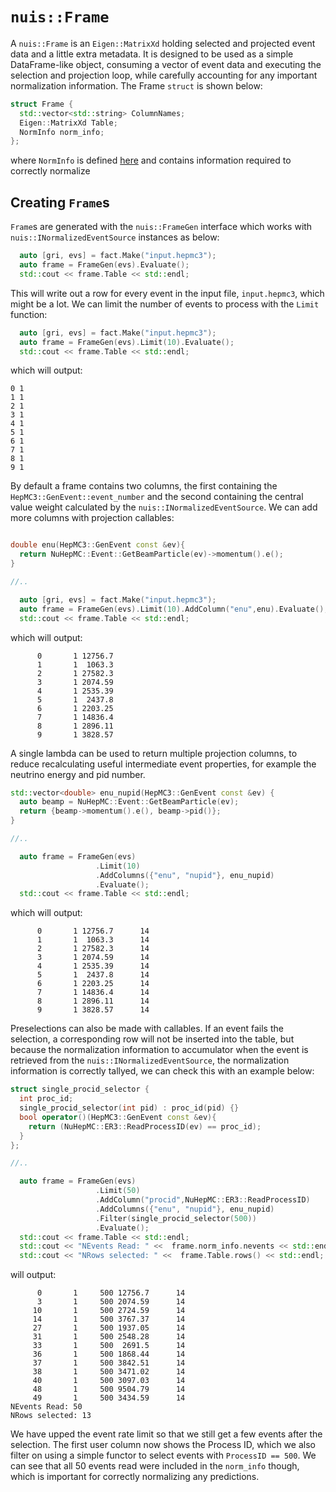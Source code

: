 # `nuis::Frame`

A `nuis::Frame` is an `Eigen::MatrixXd` holding selected and projected event data and a little extra metadata. It is designed to be used as a simple DataFrame-like object, consuming a vector of event data and executing the selection and projection loop, while carefully accounting for any important normalization information. The Frame `struct` is shown below:

```c++
struct Frame {
  std::vector<std::string> ColumnNames;
  Eigen::MatrixXd Table;
  NormInfo norm_info; 
};
```

where `NormInfo` is defined [here](../eventinput/INormalizedEventSource.h) and contains information required to correctly normalize

## Creating `Frame`s

`Frame`s are generated with the `nuis::FrameGen` interface which works with `nuis::INormalizedEventSource` instances as below:

```c++
  auto [gri, evs] = fact.Make("input.hepmc3");
  auto frame = FrameGen(evs).Evaluate();
  std::cout << frame.Table << std::endl;
```

This will write out a row for every event in the input file, `input.hepmc3`, which might be a lot. We can limit the number of events to process with the `Limit` function:

```c++
  auto [gri, evs] = fact.Make("input.hepmc3");
  auto frame = FrameGen(evs).Limit(10).Evaluate();
  std::cout << frame.Table << std::endl;
```

which will output:

```
0 1
1 1
2 1
3 1
4 1
5 1
6 1
7 1
8 1
9 1
```

By default a frame contains two columns, the first containing the `HepMC3::GenEvent::event_number` and the second containing the central value weight calculated by the `nuis::INormalizedEventSource`. We can add more columns with projection callables:

```c++

double enu(HepMC3::GenEvent const &ev){
  return NuHepMC::Event::GetBeamParticle(ev)->momentum().e();
}

//..

  auto [gri, evs] = fact.Make("input.hepmc3");
  auto frame = FrameGen(evs).Limit(10).AddColumn("enu",enu).Evaluate();
  std::cout << frame.Table << std::endl;
```

which will output:

```      
      0       1 12756.7
      1       1  1063.3
      2       1 27582.3
      3       1 2074.59
      4       1 2535.39
      5       1  2437.8
      6       1 2203.25
      7       1 14836.4
      8       1 2896.11
      9       1 3828.57
```

A single lambda can be used to return multiple projection columns, to reduce recalculating useful intermediate event properties, for example the neutrino energy and pid number.

```c++
std::vector<double> enu_nupid(HepMC3::GenEvent const &ev) {
  auto beamp = NuHepMC::Event::GetBeamParticle(ev);
  return {beamp->momentum().e(), beamp->pid()};
}

//..

  auto frame = FrameGen(evs)
                   .Limit(10)
                   .AddColumns({"enu", "nupid"}, enu_nupid)
                   .Evaluate();
  std::cout << frame.Table << std::endl;
```

which will output:

```
      0       1 12756.7      14
      1       1  1063.3      14
      2       1 27582.3      14
      3       1 2074.59      14
      4       1 2535.39      14
      5       1  2437.8      14
      6       1 2203.25      14
      7       1 14836.4      14
      8       1 2896.11      14
      9       1 3828.57      14
```

Preselections can also be made with callables. If an event fails the selection, a corresponding row will not be inserted into the table, but because the normalization information to accumulator when the event is retrieved from the `nuis::INormalizedEventSource`, the normalization information is correctly tallyed, we can check this with an example below:

```c++
struct single_procid_selector {
  int proc_id;
  single_procid_selector(int pid) : proc_id(pid) {}
  bool operator()(HepMC3::GenEvent const &ev){
    return (NuHepMC::ER3::ReadProcessID(ev) == proc_id);
  }
};

//..

  auto frame = FrameGen(evs)
                   .Limit(50)
                   .AddColumn("procid",NuHepMC::ER3::ReadProcessID)
                   .AddColumns({"enu", "nupid"}, enu_nupid)
                   .Filter(single_procid_selector(500))
                   .Evaluate();
  std::cout << frame.Table << std::endl;
  std::cout << "NEvents Read: " <<  frame.norm_info.nevents << std::endl;
  std::cout << "NRows selected: " <<  frame.Table.rows() << std::endl;
```

will output:

```
      0       1     500 12756.7      14
      3       1     500 2074.59      14
     10       1     500 2724.59      14
     14       1     500 3767.37      14
     27       1     500 1937.05      14
     31       1     500 2548.28      14
     33       1     500  2691.5      14
     36       1     500 1868.44      14
     37       1     500 3842.51      14
     38       1     500 3471.02      14
     40       1     500 3097.03      14
     48       1     500 9504.79      14
     49       1     500 3434.59      14
NEvents Read: 50
NRows selected: 13
```

We have upped the event rate limit so that we still get a few events after the selection. The first user column now shows the Process ID, which we also filter on using a simple functor to select events with `ProcessID == 500`. We can see that all 50 events read were included in the `norm_info` though, which is important for correctly normalizing any predictions.